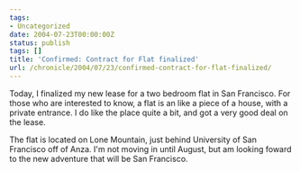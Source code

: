 ```yaml
---
tags:
- Uncategorized
date: 2004-07-23T00:00:00Z
status: publish
tags: []
title: 'Confirmed: Contract for Flat finalized'
url: /chronicle/2004/07/23/confirmed-contract-for-flat-finalized/
---
```


Today, I finalized my new lease for a two bedroom flat in San Francisco.  For those who are interested to know, a flat is an like a piece of a house, with a private entrance.  I do like the place quite a bit, and got a very good deal on the lease.


The flat is located on Lone Mountain, just behind University of San Francisco off of Anza.  I'm not moving in until August, but am looking foward to the new adventure that will be San Francisco.

